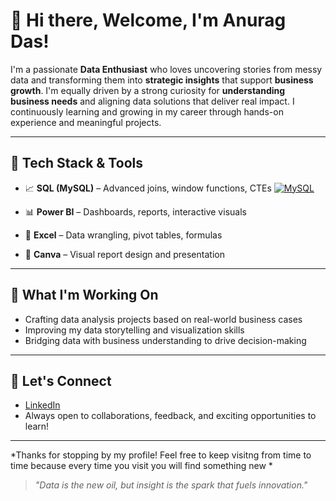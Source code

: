 # 👋 Hi there, Welcome, I'm Anurag Das!

I'm a passionate **Data Enthusiast** who loves uncovering stories from messy data and transforming them into **strategic insights** that support **business growth**. I'm equally driven by a strong curiosity for **understanding business needs** and aligning data solutions that deliver real impact. I  continuously learning and growing in my career through hands-on experience and meaningful projects.

---

## 🔧 Tech Stack & Tools

* 📈 **SQL (MySQL)** – Advanced joins, window functions, CTEs [![MySQL](https://img.shields.io/badge/MySQL-00000F?style=for-the-badge&logo=mysql&logoColor=white)](https://www.mysql.com/products/workbench/)

* 📊 **Power BI** – Dashboards, reports, interactive visuals
* 📄 **Excel** – Data wrangling, pivot tables, formulas
* 🎨 **Canva** – Visual report design and presentation
  
---

## 🚀 What I'm Working On

* Crafting data analysis projects based on real-world business cases
* Improving my data storytelling and visualization skills
* Bridging data with business understanding to drive decision-making

---

## 💬 Let's Connect

* [LinkedIn](https://www.linkedin.com/in/anuragdas3/) 
* Always open to collaborations, feedback, and exciting opportunities to learn!

---

*Thanks for stopping by my profile! Feel free to keep visitng from time to time because every time you visit you will find something new *

> *"Data is the new oil, but insight is the spark that fuels innovation."*

